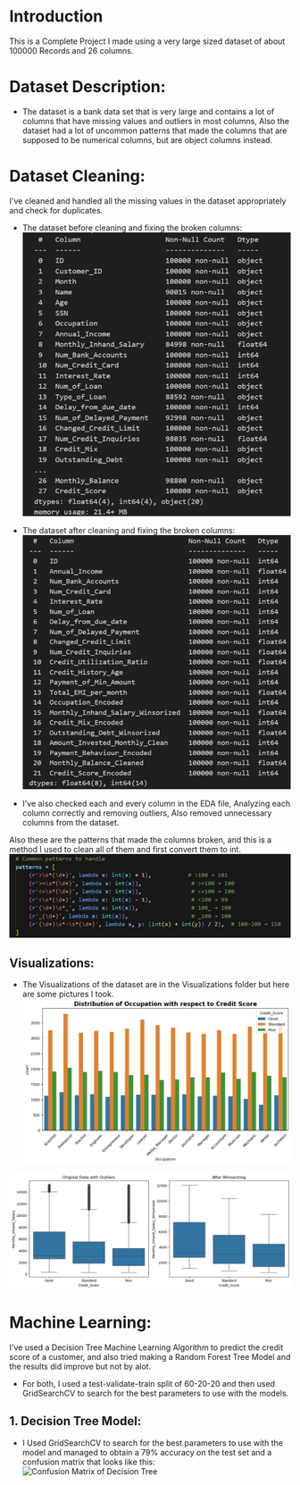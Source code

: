 # Introduction
This is a Complete Project I made using a very large sized dataset of about 100000 Records and 26 columns.

# Dataset Description:
- The dataset is a bank data set that is very large and contains a lot of columns that have missing values and outliers in most columns, Also the dataset had a lot of uncommon patterns that made the columns
that are supposed to be numerical columns, but are object columns instead.

# Dataset Cleaning:

I've cleaned and handled all the missing values in the dataset appropriately and check for duplicates.
- The dataset before cleaning and fixing the broken columns:
![Dataset Before Cleaning](https://github.com/RattleBrattle/Credit-Score-Decision-Tree-Machine-Learning/blob/main/Visualizations%20&%20Code%20Images/Dataset%20before%20Cleaning..png?raw=true)

- The dataset after cleaning and fixing the broken columns:
![Dataset After Cleaning](https://github.com/RattleBrattle/Credit-Score-Decision-Tree-Machine-Learning/blob/main/Visualizations%20&%20Code%20Images/Dataset%20after%20Cleaning..png?raw=true)

- I've also checked each and every column in the EDA file, Analyzing each column correctly and removing outliers, Also removed unnecessary columns from the dataset.

Also these are the patterns that made the columns broken, and this is a method I used to clean all of them and first convert them to int.
![Pattern Removal](https://github.com/RattleBrattle/Credit-Score-Decision-Tree-Machine-Learning/blob/main/Visualizations%20&%20Code%20Images/Code%20for%20removing%20common%20patterns..png?raw=true)

## Visualizations:

- The Visualizations of the dataset are in the Visualizations folder but here are some pictures I took.
![Occupation with credit score hue](https://github.com/RattleBrattle/Credit-Score-Decision-Tree-Machine-Learning/blob/main/Visualizations%20&%20Code%20Images/Occupation%20with%20credit%20score%20hue..png?raw=true)

![Before & After outliers](https://github.com/RattleBrattle/Credit-Score-Decision-Tree-Machine-Learning/blob/main/Visualizations%20&%20Code%20Images/Monthly%20Inhand%20Salary%20Boxplot%20before%20and%20after%20Winsorize..png?raw=true)

# Machine Learning:
I've used a Decision Tree Machine Learning Algorithm to predict the credit score of a customer, and also tried making a Random Forest Tree Model and the results did improve but not by alot.

- For both, I used a test-validate-train split of 60-20-20 and then used GridSearchCV to search for the best parameters to use with the models.

## 1. Decision Tree Model:
- I Used GridSearchCV to search for the best parameters to use with the model and managed to obtain a 79% accuracy on the test set and a confusion matrix that looks like this:
![Confusion Matrix of Decision Tree]()
